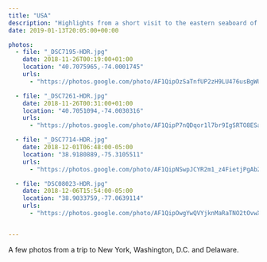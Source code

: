 ```yaml
---
title: "USA"
description: "Highlights from a short visit to the eastern seaboard of USA"
date: 2019-01-13T20:05:00+00:00

photos:
  - file: "_DSC7195-HDR.jpg"
    date: 2018-11-26T00:19:00+01:00
    location: "40.7075965,-74.0001745"
    urls:
      - "https://photos.google.com/photo/AF1QipOzSaTnfUP2zH9LU476usBgWUWSTG2s7p5xF6d8"

  - file: "_DSC7261-HDR.jpg"
    date: 2018-11-26T00:31:00+01:00
    location: "40.7051094,-74.0030316"
    urls:
      - "https://photos.google.com/photo/AF1QipP7nQDqor1l7br9IgSRTO8ESalcPkVb9yY7NUVH"

  - file: "_DSC7714-HDR.jpg"
    date: 2018-12-01T06:48:00-05:00
    location: "38.9180889,-75.3105511"
    urls:
      - "https://photos.google.com/photo/AF1QipNSwpJCYR2m1_z4FietjPgAb2-DznnzhYB25Bbx"

  - file: "DSC08023-HDR.jpg"
    date: 2018-12-06T15:54:00-05:00
    location: "38.9033759,-77.0639114"
    urls:
      - "https://photos.google.com/photo/AF1QipOwgYwQVYjknMaRaTNO2tOvwXb2sTcHrArKR2Pg"


---
```


A few photos from a trip to New York, Washington, D.C. and Delaware.